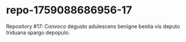 # repo-1759088686956-17
Repository #17: Convoco degusto adulescens benigne bestia vis deputo triduana spargo depopulo.
